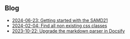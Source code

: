 ## Blog <!-- {docsify-ignore} -->

- [2024-06-23: Getting started with the SAMD21](blog/2024-06-23-samd21-getting-started.md)
- [2024-02-04: Find all non existing css classes](blog/2024-02-04-1-find-non-existing-css-rules.md)
- [2023-10-22: Upgrade the markdown parser in Docsify](blog/2023-10-22-1-upgrade-marked-in-docsify.md)
